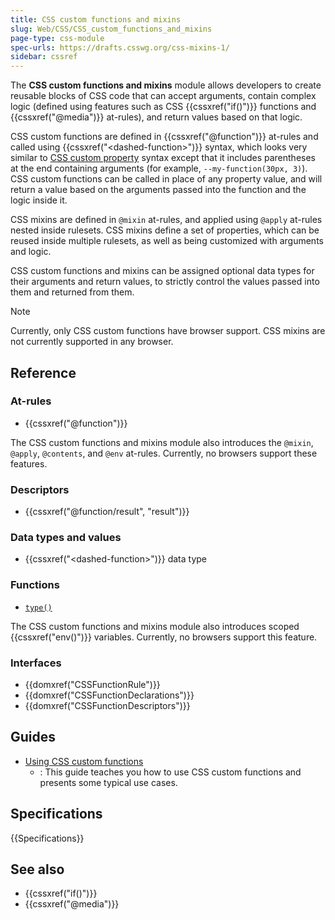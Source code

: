 ```yaml
---
title: CSS custom functions and mixins
slug: Web/CSS/CSS_custom_functions_and_mixins
page-type: css-module
spec-urls: https://drafts.csswg.org/css-mixins-1/
sidebar: cssref
---
```


The **CSS custom functions and mixins** module allows developers to create reusable blocks of CSS code that can accept arguments, contain complex logic (defined using features such as CSS {{cssxref("if()")}} functions and {{cssxref("@media")}} at-rules), and return values based on that logic.

CSS custom functions are defined in {{cssxref("@function")}} at-rules and called using {{cssxref("&lt;dashed-function>")}} syntax, which looks very similar to [CSS custom property](/en-US/docs/Web/CSS/--*) syntax except that it includes parentheses at the end containing arguments (for example, `--my-function(30px, 3)`). CSS custom functions can be called in place of any property value, and will return a value based on the arguments passed into the function and the logic inside it.

CSS mixins are defined in `@mixin` at-rules, and applied using `@apply` at-rules nested inside rulesets. CSS mixins define a set of properties, which can be reused inside multiple rulesets, as well as being customized with arguments and logic.

CSS custom functions and mixins can be assigned optional data types for their arguments and return values, to strictly control the values passed into them and returned from them.

> [!NOTE]
> Currently, only CSS custom functions have browser support. CSS mixins are not currently supported in any browser.

## Reference

### At-rules

- {{cssxref("@function")}}

The CSS custom functions and mixins module also introduces the `@mixin`, `@apply`, `@contents`, and `@env` at-rules. Currently, no browsers support these features.

### Descriptors

- {{cssxref("@function/result", "result")}}

### Data types and values

- {{cssxref("&lt;dashed-function>")}} data type

### Functions

- [`type()`](/en-US/docs/Web/CSS/type)

The CSS custom functions and mixins module also introduces scoped {{cssxref("env()")}} variables. Currently, no browsers support this feature.

### Interfaces

- {{domxref("CSSFunctionRule")}}
- {{domxref("CSSFunctionDeclarations")}}
- {{domxref("CSSFunctionDescriptors")}}

## Guides

- [Using CSS custom functions](/en-US/docs/Web/CSS/CSS_custom_functions_and_mixins/Using_custom_functions)
  - : This guide teaches you how to use CSS custom functions and presents some typical use cases.

## Specifications

{{Specifications}}

## See also

- {{cssxref("if()")}}
- {{cssxref("@media")}}
